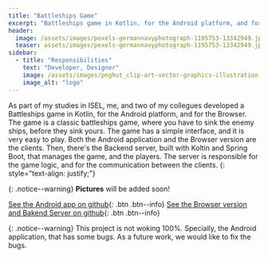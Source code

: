 ```yaml
---
title: "Battleships Game"
excerpt: "Battleships game in Kotlin, for the Android platform, and for the Browser."
header:
  image: /assets/images/pexels-germannavyphotograph-1195753-13342949.jpg
  teaser: assets/images/pexels-germannavyphotograph-1195753-13342949.jpg
sidebar:
  - title: "Responsibilities"
    text: "Developer, Designer"
    image: /assets/images/pnghut_clip-art-vector-graphics-illustration-silhouette-digital-battleship-game-logo-monopoly-ship.png
    image_alt: "logo"
---
```


As part of my studies in ISEL, me, and two of my collegues developed a Battleships game in Kotlin, for the Android platform, and for the Browser. The game is a classic battleships game, where you have to sink the enemy ships, before they sink yours. The game has a simple interface, and it is very easy to play. Both the Android application and the Browser version are the clients. Then, there's the Backend server, built with Koltin and Spring Boot, that manages the game, and the players. The server is responsible for the game logic, and for the communication between the clients.
{: style="text-align: justify;"}

{: .notice--warning}
**Pictures** will be added soon!

[See the Android app on github](https://github.com/isel-leic-pdm/battleships-g26){: .btn .btn--info}
[See the Browser version and Bakend Server on github](https://github.com/MiguelRocha2001/ISEL-DAW-Battleships-Game){: .btn .btn--info}

{: .notice--warning}
This project is not woking 100%. Specially, the Android application, that has some bugs. As a future work, we would like to fix the bugs.